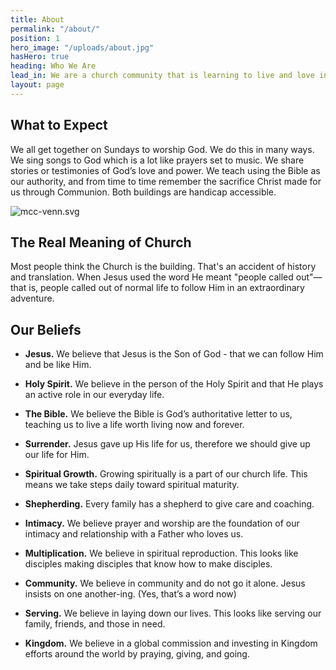 ```yaml
---
title: About
permalink: "/about/"
position: 1
hero_image: "/uploads/about.jpg"
hasHero: true
heading: Who We Are
lead_in: We are a church community that is learning to live and love in Jesus.
layout: page
---
```


## What to Expect

We all get together on Sundays to worship God. We do this in many ways. We sing songs to God which is a lot like prayers set to music. We share stories or testimonies of God’s love and power. We teach using the Bible as our authority, and from time to time remember the sacrifice Christ made for us through Communion. Both buildings are handicap accessible.

![mcc-venn.svg](/uploads/mcc-venn.svg)

## The Real Meaning of Church

Most people think the Church is the building. That's an accident of history and translation. When Jesus used the word He meant "people called out"—that is, people called out of normal life to follow Him in an extraordinary adventure.

## Our Beliefs

* **Jesus.** We believe that Jesus is the Son of God - that we can follow Him and be like Him.

* **Holy Spirit.** We believe in the person of the Holy Spirit and that He plays an active role in our everyday life.

* **The Bible.** We believe the Bible is God’s authoritative letter to us, teaching us to live a life worth living now and forever.

* **Surrender.** Jesus gave up His life for us, therefore we should give up our life for Him.

* **Spiritual Growth.** Growing spiritually is a part of our church life. This means we take steps daily toward spiritual maturity.

* **Shepherding.** Every family has a shepherd to give care and coaching.

* **Intimacy.** We believe prayer and worship are the foundation of our intimacy and relationship with a Father who loves us.

* **Multiplication.** We believe in spiritual reproduction. This looks like disciples making disciples that know how to make disciples.

* **Community.** We believe in community and do not go it alone. Jesus insists on one another-ing. (Yes, that’s a word now)

* **Serving.** We believe in laying down our lives. This looks like serving our family, friends, and those in need.

* **Kingdom.** We believe in a global commission and investing in Kingdom efforts around the world by praying, giving, and going.
